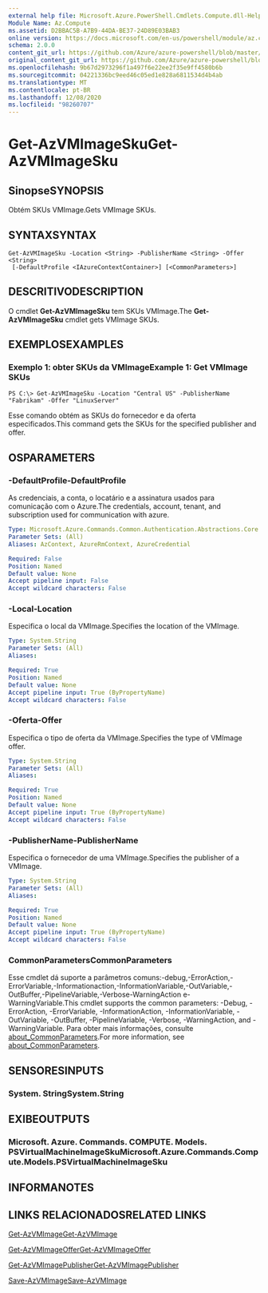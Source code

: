 ```yaml
---
external help file: Microsoft.Azure.PowerShell.Cmdlets.Compute.dll-Help.xml
Module Name: Az.Compute
ms.assetid: D2BBAC5B-A7B9-44DA-BE37-24D89E03BAB3
online version: https://docs.microsoft.com/en-us/powershell/module/az.compute/get-azvmimagesku
schema: 2.0.0
content_git_url: https://github.com/Azure/azure-powershell/blob/master/src/Compute/Compute/help/Get-AzVMImageSku.md
original_content_git_url: https://github.com/Azure/azure-powershell/blob/master/src/Compute/Compute/help/Get-AzVMImageSku.md
ms.openlocfilehash: 9b67d2973296f1a497f6e22ee2f35e9ff4580b6b
ms.sourcegitcommit: 04221336bc9eed46c05ed1e828a6811534d4b4ab
ms.translationtype: MT
ms.contentlocale: pt-BR
ms.lasthandoff: 12/08/2020
ms.locfileid: "98260707"
---
```

# <span data-ttu-id="8dbd0-101">Get-AzVMImageSku</span><span class="sxs-lookup"><span data-stu-id="8dbd0-101">Get-AzVMImageSku</span></span>

## <span data-ttu-id="8dbd0-102">Sinopse</span><span class="sxs-lookup"><span data-stu-id="8dbd0-102">SYNOPSIS</span></span>
<span data-ttu-id="8dbd0-103">Obtém SKUs VMImage.</span><span class="sxs-lookup"><span data-stu-id="8dbd0-103">Gets VMImage SKUs.</span></span>

## <span data-ttu-id="8dbd0-104">SYNTAX</span><span class="sxs-lookup"><span data-stu-id="8dbd0-104">SYNTAX</span></span>

```
Get-AzVMImageSku -Location <String> -PublisherName <String> -Offer <String>
 [-DefaultProfile <IAzureContextContainer>] [<CommonParameters>]
```

## <span data-ttu-id="8dbd0-105">DESCRITIVO</span><span class="sxs-lookup"><span data-stu-id="8dbd0-105">DESCRIPTION</span></span>
<span data-ttu-id="8dbd0-106">O cmdlet **Get-AzVMImageSku** tem SKUs VMImage.</span><span class="sxs-lookup"><span data-stu-id="8dbd0-106">The **Get-AzVMImageSku** cmdlet gets VMImage SKUs.</span></span>

## <span data-ttu-id="8dbd0-107">EXEMPLOS</span><span class="sxs-lookup"><span data-stu-id="8dbd0-107">EXAMPLES</span></span>

### <span data-ttu-id="8dbd0-108">Exemplo 1: obter SKUs da VMImage</span><span class="sxs-lookup"><span data-stu-id="8dbd0-108">Example 1: Get VMImage SKUs</span></span>
```
PS C:\> Get-AzVMImageSku -Location "Central US" -PublisherName "Fabrikam" -Offer "LinuxServer"
```

<span data-ttu-id="8dbd0-109">Esse comando obtém as SKUs do fornecedor e da oferta especificados.</span><span class="sxs-lookup"><span data-stu-id="8dbd0-109">This command gets the SKUs for the specified publisher and offer.</span></span>

## <span data-ttu-id="8dbd0-110">OS</span><span class="sxs-lookup"><span data-stu-id="8dbd0-110">PARAMETERS</span></span>

### <span data-ttu-id="8dbd0-111">-DefaultProfile</span><span class="sxs-lookup"><span data-stu-id="8dbd0-111">-DefaultProfile</span></span>
<span data-ttu-id="8dbd0-112">As credenciais, a conta, o locatário e a assinatura usados para comunicação com o Azure.</span><span class="sxs-lookup"><span data-stu-id="8dbd0-112">The credentials, account, tenant, and subscription used for communication with azure.</span></span>

```yaml
Type: Microsoft.Azure.Commands.Common.Authentication.Abstractions.Core.IAzureContextContainer
Parameter Sets: (All)
Aliases: AzContext, AzureRmContext, AzureCredential

Required: False
Position: Named
Default value: None
Accept pipeline input: False
Accept wildcard characters: False
```

### <span data-ttu-id="8dbd0-113">-Local</span><span class="sxs-lookup"><span data-stu-id="8dbd0-113">-Location</span></span>
<span data-ttu-id="8dbd0-114">Especifica o local da VMImage.</span><span class="sxs-lookup"><span data-stu-id="8dbd0-114">Specifies the location of the VMImage.</span></span>

```yaml
Type: System.String
Parameter Sets: (All)
Aliases:

Required: True
Position: Named
Default value: None
Accept pipeline input: True (ByPropertyName)
Accept wildcard characters: False
```

### <span data-ttu-id="8dbd0-115">-Oferta</span><span class="sxs-lookup"><span data-stu-id="8dbd0-115">-Offer</span></span>
<span data-ttu-id="8dbd0-116">Especifica o tipo de oferta da VMImage.</span><span class="sxs-lookup"><span data-stu-id="8dbd0-116">Specifies the type of VMImage offer.</span></span>

```yaml
Type: System.String
Parameter Sets: (All)
Aliases:

Required: True
Position: Named
Default value: None
Accept pipeline input: True (ByPropertyName)
Accept wildcard characters: False
```

### <span data-ttu-id="8dbd0-117">-PublisherName</span><span class="sxs-lookup"><span data-stu-id="8dbd0-117">-PublisherName</span></span>
<span data-ttu-id="8dbd0-118">Especifica o fornecedor de uma VMImage.</span><span class="sxs-lookup"><span data-stu-id="8dbd0-118">Specifies the publisher of a VMImage.</span></span>

```yaml
Type: System.String
Parameter Sets: (All)
Aliases:

Required: True
Position: Named
Default value: None
Accept pipeline input: True (ByPropertyName)
Accept wildcard characters: False
```

### <span data-ttu-id="8dbd0-119">CommonParameters</span><span class="sxs-lookup"><span data-stu-id="8dbd0-119">CommonParameters</span></span>
<span data-ttu-id="8dbd0-120">Esse cmdlet dá suporte a parâmetros comuns:-debug,-ErrorAction,-ErrorVariable,-Informationaction,-InformationVariable,-OutVariable,-OutBuffer,-PipelineVariable,-Verbose-WarningAction e-WarningVariable.</span><span class="sxs-lookup"><span data-stu-id="8dbd0-120">This cmdlet supports the common parameters: -Debug, -ErrorAction, -ErrorVariable, -InformationAction, -InformationVariable, -OutVariable, -OutBuffer, -PipelineVariable, -Verbose, -WarningAction, and -WarningVariable.</span></span> <span data-ttu-id="8dbd0-121">Para obter mais informações, consulte [about_CommonParameters](http://go.microsoft.com/fwlink/?LinkID=113216).</span><span class="sxs-lookup"><span data-stu-id="8dbd0-121">For more information, see [about_CommonParameters](http://go.microsoft.com/fwlink/?LinkID=113216).</span></span>

## <span data-ttu-id="8dbd0-122">SENSORES</span><span class="sxs-lookup"><span data-stu-id="8dbd0-122">INPUTS</span></span>

### <span data-ttu-id="8dbd0-123">System. String</span><span class="sxs-lookup"><span data-stu-id="8dbd0-123">System.String</span></span>

## <span data-ttu-id="8dbd0-124">EXIBE</span><span class="sxs-lookup"><span data-stu-id="8dbd0-124">OUTPUTS</span></span>

### <span data-ttu-id="8dbd0-125">Microsoft. Azure. Commands. COMPUTE. Models. PSVirtualMachineImageSku</span><span class="sxs-lookup"><span data-stu-id="8dbd0-125">Microsoft.Azure.Commands.Compute.Models.PSVirtualMachineImageSku</span></span>

## <span data-ttu-id="8dbd0-126">INFORMA</span><span class="sxs-lookup"><span data-stu-id="8dbd0-126">NOTES</span></span>

## <span data-ttu-id="8dbd0-127">LINKS RELACIONADOS</span><span class="sxs-lookup"><span data-stu-id="8dbd0-127">RELATED LINKS</span></span>

[<span data-ttu-id="8dbd0-128">Get-AzVMImage</span><span class="sxs-lookup"><span data-stu-id="8dbd0-128">Get-AzVMImage</span></span>](./Get-AzVMImage.md)

[<span data-ttu-id="8dbd0-129">Get-AzVMImageOffer</span><span class="sxs-lookup"><span data-stu-id="8dbd0-129">Get-AzVMImageOffer</span></span>](./Get-AzVMImageOffer.md)

[<span data-ttu-id="8dbd0-130">Get-AzVMImagePublisher</span><span class="sxs-lookup"><span data-stu-id="8dbd0-130">Get-AzVMImagePublisher</span></span>](./Get-AzVMImagePublisher.md)

[<span data-ttu-id="8dbd0-131">Save-AzVMImage</span><span class="sxs-lookup"><span data-stu-id="8dbd0-131">Save-AzVMImage</span></span>](./Save-AzVMImage.md)


